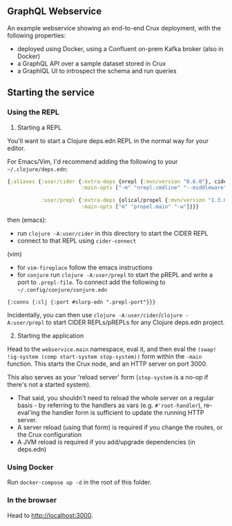 ## GraphQL Webservice

An example webservice showing an end-to-end Crux deployment, with the following properties:

* deployed using Docker, using a Confluent on-prem Kafka broker (also in Docker)
* a GraphQL API over a sample dataset stored in Crux
* a GraphIQL UI to introspect the schema and run queries

## Starting the service
### Using the REPL

1. Starting a REPL

You'll want to start a Clojure deps.edn REPL in the normal way for your editor.

For Emacs/Vim, I'd recommend adding the following to your `~/.clojure/deps.edn`:

```clojure
{:aliases {:user/cider {:extra-deps {nrepl {:mvn/version "0.6.0"}, cider/cider-nrepl {:mvn/version "0.22.4"}}
                        :main-opts ["-m" "nrepl.cmdline" "--middleware" "[cider.nrepl/cider-middleware]"]}

           :user/prepl {:extra-deps {olical/propel {:mvn/version "1.3.0"}}
                        :main-opts ["m" "propel.main" "-w"]}}}
```

then (emacs):
* run `clojure -A:user/cider` in this directory to start the CIDER REPL
* connect to that REPL using `cider-connect`

(vim)
* for `vim-fireplace` follow the emacs instructions
* for `conjure` run `clojure -A:user/prepl` to start the pREPL and write a port to `.prepl-file`. To connect add the following to `~/.config/conjure/conjure.edn`
```
{:conns {:clj {:port #slurp-edn ".prepl-port"}}}
```

Incidentally, you can then use `clojure -A:user/cider`/`clojure -A:user/prepl` to start CIDER REPLs/pREPLs for any Clojure deps.edn project.

2. Starting the application

Head to the `webservice.main` namespace, eval it, and then eval the `(swap! !ig-system (comp start-system stop-system))` form within the `-main` function. This starts the Crux node, and an HTTP server on port 3000.

This also serves as your 'reload server' form (`stop-system` is a no-op if there's not a started system).

* That said, you shouldn't need to reload the whole server on a regular basis - by referring to the handlers as vars (e.g. `#'root-handler`), re-eval'ing the handler form is sufficient to update the running HTTP server.
* A server reload (using that form) is required if you change the routes, or the Crux configuration
* A JVM reload is required if you add/upgrade dependencies (in deps.edn)

### Using Docker

Run `docker-compose up -d` in the root of this folder.

### In the browser

Head to <http://localhost:3000>.
